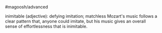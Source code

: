 #magoosh/advanced

inimitable (adjective): defying imitation; matchless 
Mozart's music follows a clear pattern that, anyone could imitate, but his music gives an overall sense of 
effortlessness that is inimitable. 
